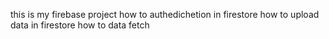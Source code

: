 this is my firebase project 
how to authedichetion in firestore 
how to upload data in firestore
how to data fetch 
